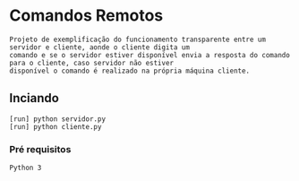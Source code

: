 # Comandos Remotos

    Projeto de exemplificação do funcionamento transparente entre um servidor e cliente, aonde o cliente digita um 
    comando e se o servidor estiver disponível envia a resposta do comando para o cliente, caso servidor não estiver 
    disponível o comando é realizado na própria máquina cliente.
    
## Inciando 
   
   ```
   [run] python servidor.py
   [run] python cliente.py
   ```
   
### Pré requisitos
    
   ```
   Python 3
   ```